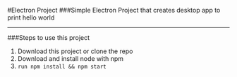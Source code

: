 #Electron Project
###Simple Electron Project that creates desktop app to print hello world

---

###Steps to use this project

1.  Download this project or clone the repo
2.  Download and install node with npm
3.  `run npm install && npm start`
